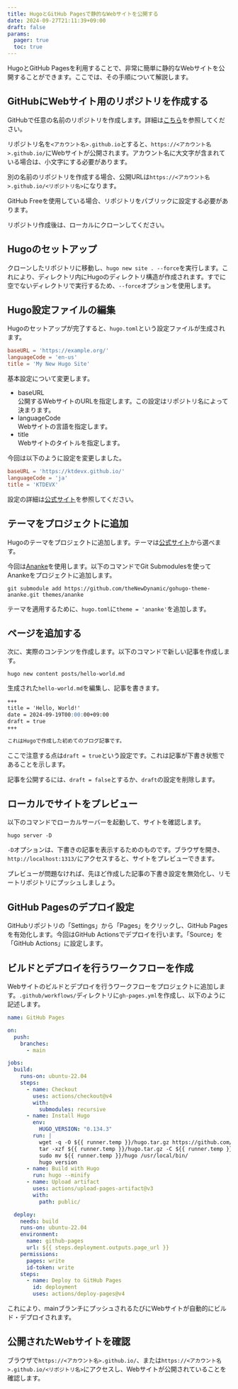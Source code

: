 ```yaml
---
title: HugoとGitHub Pagesで静的なWebサイトを公開する
date: 2024-09-27T21:11:39+09:00
draft: false
params:
  pager: true
  toc: true
---
```


HugoとGitHub Pagesを利用することで、非常に簡単に静的なWebサイトを公開することができます。ここでは、その手順について解説します。

## GitHubにWebサイト用のリポジトリを作成する

GitHubで任意の名前のリポジトリを作成します。詳細は[こちら](/blog/create-github-repository)を参照してください。

リポジトリ名を`<アカウント名>.github.io`とすると、`https://<アカウント名>.github.io/`にWebサイトが公開されます。アカウント名に大文字が含まれている場合は、小文字にする必要があります。

別の名前のリポジトリを作成する場合、公開URLは`https://<アカウント名>.github.io/<リポジトリ名>`になります。

GitHub Freeを使用している場合、リポジトリをパブリックに設定する必要があります。

リポジトリ作成後は、ローカルにクローンしてください。

## Hugoのセットアップ

クローンしたリポジトリに移動し、`hugo new site . --force`を実行します。これにより、ディレクトリ内にHugoのディレクトリ構造が作成されます。すでに空でないディレクトリで実行するため、`--force`オプションを使用します。

## Hugo設定ファイルの編集

Hugoのセットアップが完了すると、`hugo.toml`という設定ファイルが生成されます。

```toml
baseURL = 'https://example.org/'
languageCode = 'en-us'
title = 'My New Hugo Site'
```

基本設定について変更します。

- baseURL  
  公開するWebサイトのURLを指定します。この設定はリポジトリ名によって決まります。
- languageCode  
  Webサイトの言語を指定します。
- title  
  Webサイトのタイトルを指定します。

今回は以下のように設定を変更しました。

```toml
baseURL = 'https://ktdevx.github.io/'
languageCode = 'ja'
title = 'KTDEVX'
```

設定の詳細は[公式サイト](https://gohugo.io/getting-started/configuration/)を参照してください。

## テーマをプロジェクトに追加

Hugoのテーマをプロジェクトに追加します。テーマは[公式サイト](https://themes.gohugo.io/)から選べます。

今回は[Ananke](https://github.com/theNewDynamic/gohugo-theme-ananke)を使用します。以下のコマンドでGit Submodulesを使ってAnankeをプロジェクトに追加します。

```
git submodule add https://github.com/theNewDynamic/gohugo-theme-ananke.git themes/ananke
```

テーマを適用するために、`hugo.toml`に`theme = 'ananke'`を追加します。

## ページを追加する

次に、実際のコンテンツを作成します。以下のコマンドで新しい記事を作成します。

```
hugo new content posts/hello-world.md
```

生成された`hello-world.md`を編集し、記事を書きます。

```markdown
+++
title = 'Hello, World!'
date = 2024-09-19T00:00:00+09:00
draft = true
+++

これはHugoで作成した初めてのブログ記事です。
```

ここで注意する点は`draft = true`という設定です。これは記事が下書き状態であることを示します。

記事を公開するには、`draft = false`とするか、`draft`の設定を削除します。

## ローカルでサイトをプレビュー

以下のコマンドでローカルサーバーを起動して、サイトを確認します。

```
hugo server -D
```

`-D`オプションは、下書きの記事を表示するためのものです。ブラウザを開き、`http://localhost:1313/`にアクセスすると、サイトをプレビューできます。

プレビューが問題なければ、先ほど作成した記事の下書き設定を無効化し、リモートリポジトリにプッシュしましょう。

## GitHub Pagesのデプロイ設定

GitHubリポジトリの「Settings」から「Pages」をクリックし、GitHub Pagesを有効化します。今回はGitHub Actionsでデプロイを行います。「Source」を「GitHub Actions」に設定します。

## ビルドとデプロイを行うワークフローを作成

Webサイトのビルドとデプロイを行うワークフローをプロジェクトに追加します。`.github/workflows/`ディレクトリに`gh-pages.yml`を作成し、以下のように記述します。

```yaml
name: GitHub Pages

on:
  push:
    branches:
      - main

jobs:
  build:
    runs-on: ubuntu-22.04
    steps:
      - name: Checkout
        uses: actions/checkout@v4
        with:
          submodules: recursive
      - name: Install Hugo
        env:
          HUGO_VERSION: "0.134.3"
        run: |
          wget -q -O ${{ runner.temp }}/hugo.tar.gz https://github.com/gohugoio/hugo/releases/download/v${HUGO_VERSION}/hugo_extended_${HUGO_VERSION}_linux-amd64.tar.gz
          tar -xzf ${{ runner.temp }}/hugo.tar.gz -C ${{ runner.temp }}
          sudo mv ${{ runner.temp }}/hugo /usr/local/bin/
          hugo version
      - name: Build with Hugo
        run: hugo --minify
      - name: Upload artifact
        uses: actions/upload-pages-artifact@v3
        with:
          path: public/

  deploy:
    needs: build
    runs-on: ubuntu-22.04
    environment:
      name: github-pages
      url: ${{ steps.deployment.outputs.page_url }}
    permissions:
      pages: write
      id-token: write
    steps:
      - name: Deploy to GitHub Pages
        id: deployment
        uses: actions/deploy-pages@v4
```

これにより、mainブランチにプッシュされるたびにWebサイトが自動的にビルド・デプロイされます。

## 公開されたWebサイトを確認

ブラウザで`https://<アカウント名>.github.io/`、または`https://<アカウント名>.github.io/<リポジトリ名>`にアクセスし、Webサイトが公開されていることを確認します。
